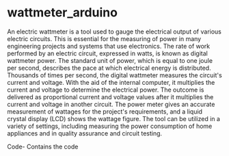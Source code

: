 # wattmeter_arduino

An electric wattmeter is a tool used to gauge the electrical output of various electric circuits. This is essential for the measuring of power in many engineering projects and systems that use electronics. The rate of work performed by an electric circuit, expressed in watts, is known as digital wattmeter power. The standard unit of power, which is equal to one joule per second, describes the pace at which electrical energy is distributed. Thousands of times per second, the digital wattmeter measures the circuit's current and voltage. With the aid of the internal computer, it multiplies the current and voltage to determine the electrical power. The outcome is delivered as proportional current and voltage values after it multiplies the current and voltage in another circuit. The power meter gives an accurate measurement of wattages for the project's requirements, and a liquid crystal display (LCD) shows the wattage figure. The tool can be utilized in a variety of settings, including measuring the power consumption of home appliances and in quality assurance and circuit testing. 

Code- Contains the code
